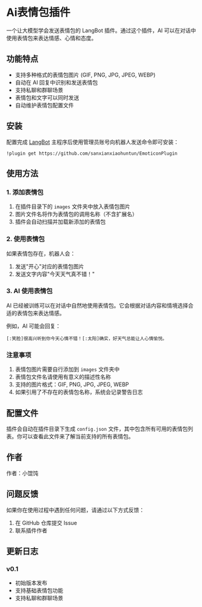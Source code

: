 # Ai表情包插件

一个让大模型学会发送表情包的 LangBot 插件。通过这个插件，AI 可以在对话中使用表情包来表达情感、心情和态度。

## 功能特点

- 支持多种格式的表情包图片 (GIF, PNG, JPG, JPEG, WEBP)
- 自动在 AI 回复中识别和发送表情包
- 支持私聊和群聊场景
- 表情包和文字可以同时发送
- 自动维护表情包配置文件

## 安装

配置完成 [LangBot](https://github.com/RockChinQ/LangBot) 主程序后使用管理员账号向机器人发送命令即可安装：

```
!plugin get https://github.com/sanxianxiaohuntun/EmoticonPlugin
```

## 使用方法

### 1. 添加表情包

1. 在插件目录下的 `images` 文件夹中放入表情包图片
2. 图片文件名将作为表情包的调用名称（不含扩展名）
3. 插件会自动扫描并加载新添加的表情包

### 2. 使用表情包

如果表情包存在，机器人会：
1. 发送"开心"对应的表情包图片
2. 发送文字内容"今天天气真不错！"

### 3. AI 使用表情包

AI 已经被训练可以在对话中自然地使用表情包。它会根据对话内容和情境选择合适的表情包来表达情感。

例如，AI 可能会回复：
```
[:笑脸]很高兴听到你今天心情不错！[:太阳]确实，好天气总能让人心情愉悦。
```

### 注意事项

1. 表情包图片需要自行添加到 `images` 文件夹中
2. 表情包文件名请使用有意义的描述性名称
3. 支持的图片格式：GIF, PNG, JPG, JPEG, WEBP
4. 如果引用了不存在的表情包名称，系统会记录警告日志

## 配置文件

插件会自动在插件目录下生成 `config.json` 文件，其中包含所有可用的表情包列表。你可以查看此文件来了解当前支持的所有表情包。

## 作者

作者：小馄饨

## 问题反馈

如果你在使用过程中遇到任何问题，请通过以下方式反馈：
1. 在 GitHub 仓库提交 Issue
2. 联系插件作者

## 更新日志

### v0.1
- 初始版本发布
- 支持基础表情包功能
- 支持私聊和群聊场景
